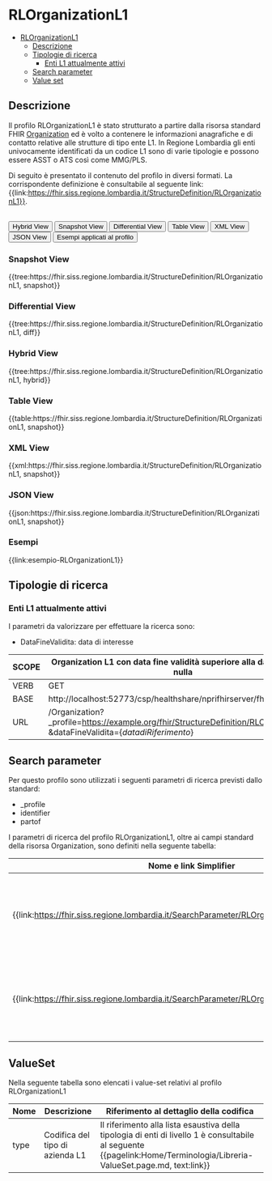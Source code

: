 # RLOrganizationL1

- [RLOrganizationL1](#rlorganizationl1)
  - [Descrizione](#descrizione)
  - [Tipologie di ricerca](#tipologie-di-ricerca)
    - [Enti L1 attualmente attivi](#enti-l1-attualmente-attivi)
  - [Search parameter](#search-parameter)
  - [Value set](#value-set)


## Descrizione
Il profilo RLOrganizationL1 è stato strutturato a partire dalla risorsa standard FHIR [Organization](http://hl7.org/fhir/R4/organization.html) ed è volto a contenere le informazioni anagrafiche e di contatto relative alle strutture di tipo ente L1. In Regione Lombardia gli enti univocamente identificati da un codice L1 sono di varie tipologie e possono essere ASST o ATS così come MMG/PLS. 

Di seguito è presentato il contenuto del profilo in diversi formati. La corrispondente definizione è consultabile al seguente link: {{link:https://fhir.siss.regione.lombardia.it/StructureDefinition/RLOrganizationL1}}.

<br>
<div class="tab">
  <button class="tablinks active" onclick="openTab(event, 'Hybrid View')">Hybrid View</button>
  <button class="tablinks" onclick="openTab(event, 'Snapshot View')">Snapshot View</button>
  <button class="tablinks" onclick="openTab(event, 'Differential View')">Differential View</button>
  <button class="tablinks" onclick="openTab(event, 'Table View')">Table View</button>
  <button class="tablinks" onclick="openTab(event, 'XML View')">XML View</button>
  <button class="tablinks" onclick="openTab(event, 'JSON View')">JSON View</button>
  <button class="tablinks" onclick="openTab(event, 'Esempi')">Esempi applicati al profilo</button>
</div>

<div id="Snapshot View" class="tabcontent">
  <h3>Snapshot View</h3>
{{tree:https://fhir.siss.regione.lombardia.it/StructureDefinition/RLOrganizationL1, snapshot}}
</div>

<div id="Differential View" class="tabcontent">
  <h3>Differential View</h3>
{{tree:https://fhir.siss.regione.lombardia.it/StructureDefinition/RLOrganizationL1, diff}}
</div>

<div id="Hybrid View" class="tabcontent"  style="display:block">
  <h3>Hybrid View</h3>
{{tree:https://fhir.siss.regione.lombardia.it/StructureDefinition/RLOrganizationL1, hybrid}}
</div>

<div id="Table View" class="tabcontent">
  <h3>Table View</h3>
{{table:https://fhir.siss.regione.lombardia.it/StructureDefinition/RLOrganizationL1, snapshot}}
</div>

<div id="XML View" class="tabcontent">
  <h3>XML View</h3>
{{xml:https://fhir.siss.regione.lombardia.it/StructureDefinition/RLOrganizationL1, snapshot}}
</div>

<div id="JSON View" class="tabcontent">
  <h3>JSON View</h3>
{{json:https://fhir.siss.regione.lombardia.it/StructureDefinition/RLOrganizationL1, snapshot}}
</div>

<div id="Esempi" class="tabcontent">
  <h3>Esempi</h3>
  {{link:esempio-RLOrganizationL1}}
<br>
</div>

<!-- ===================================================FINE SEZIONE=================================================== -->

## Tipologie di ricerca

### Enti L1 attualmente attivi
I parametri da valorizzare per effettuare la ricerca sono:
-	DataFineValidita: data di interesse

| SCOPE | Organization L1 con data fine validità superiore alla data odierna o nulla    |
|---|---|
| VERB | GET |
| BASE | http://localhost:52773/csp/healthshare/nprifhirserver/fhir/r4    |
| URL | /Organization?_profile=https://example.org/fhir/StructureDefinition/RLOrganizationL1<br>&dataFineValidita=\{_datadiRiferimento_\}    |

<!-- ===================================================FINE SEZIONE=================================================== -->

## Search parameter
Per questo profilo sono utilizzati i seguenti parametri di ricerca previsti dallo standard: 
- _profile
- identifier
- partof

I parametri di ricerca del profilo RLOrganizationL1, oltre ai campi standard della risorsa Organization, sono definiti nella seguente tabella:

| Nome e link Simplifier | Descrizione | Espressione |
|---|---|---|
| {{link:https://fhir.siss.regione.lombardia.it/SearchParameter/RLOrganizationDataFineValidita}} | Parametro di ricerca di strutture SISS di livello 1 specificando la data di fine validità. | extension.where(url='https://fhir.siss.regione.lombardia.it/StructureDefinition/RLOrganizationDataFineValidita').value |
| {{link:https://fhir.siss.regione.lombardia.it/SearchParameter/RLOrganizationDataInizioValidita}} | Parametro di ricerca di strutture SISS di livello 1 specificando la data di   inserimento.  |  extension.where(url='https://fhir.siss.regione.lombardia.it/StructureDefinition/RLOrganizationDataInizioValidita').value |

<!-- ===================================================FINE SEZIONE=================================================== -->

## ValueSet

Nella seguente tabella sono elencati i value-set relativi al profilo RLOrganizationL1

| Nome    | Descrizione    | Riferimento   al dettaglio della codifica    |
|---|---|---|
| type    | Codifica del tipo di azienda L1    | Il riferimento alla lista esaustiva della tipologia di enti di livello 1 è consultabile al seguente {{pagelink:Home/Terminologia/Libreria-ValueSet.page.md, text:link}}   |